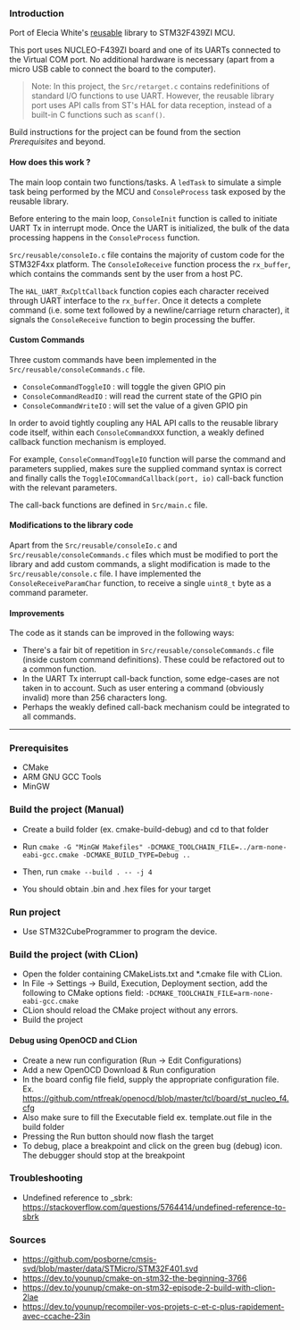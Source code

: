 ### Introduction

Port of Elecia White's [reusable](https://github.com/eleciawhite/reusable/) library to STM32F439ZI MCU. 

This port uses NUCLEO-F439ZI board and one of its UARTs connected to the Virtual COM port. No additional hardware is necessary (apart from a micro USB cable to connect the board to the computer).

> Note: In this project, the `Src/retarget.c` contains redefinitions of standard I/O functions to use UART. However, the reusable library port uses API calls from ST's HAL for data reception, instead of a built-in C functions such as `scanf()`.

Build instructions for the project can be found from the section  *Prerequisites* and beyond. 

#### How does this work ?

The main loop contain two functions/tasks. A `ledTask` to simulate a simple task being performed by the MCU and  `ConsoleProcess` task exposed by the reusable library. 

Before entering to the main loop, `ConsoleInit` function is called to initiate UART Tx in interrupt mode. Once the UART is initialized, the bulk of the data processing happens in the `ConsoleProcess` function.

`Src/reusable/consoleIo.c` file contains the majority of custom code for the STM32F4xx platform. The `ConsoleIoReceive` function process the `rx_buffer`, which contains the commands sent by the user from a host PC. 

The `HAL_UART_RxCpltCallback` function copies each character received through UART interface to the `rx_buffer`. Once it detects a complete command (i.e. some text followed by a newline/carriage return character), it signals the `ConsoleReceive` function to begin processing the buffer. 

#### Custom Commands

Three custom commands have been implemented in the `Src/reusable/consoleCommands.c` file. 

- `ConsoleCommandToggleIO` : will toggle the given GPIO pin
- `ConsoleCommandReadIO`  : will read the current state of the GPIO pin
- `ConsoleCommandWriteIO` : will set the value of a given GPIO pin

In order to avoid tightly coupling any HAL API calls to the reusable library code itself, within each `ConsoleCommandXXX` function, a weakly defined callback function mechanism is employed. 

For example, `ConsoleCommandToggleIO` function will parse the command and parameters supplied, makes sure the supplied command syntax is correct and finally calls the `ToggleIOCommandCallback(port, io)` call-back function with the relevant parameters.

The call-back functions are defined in `Src/main.c` file. 

#### Modifications to the library code

Apart from the `Src/reusable/consoleIo.c` and `Src/reusable/consoleCommands.c` files which must be modified to port the library and add custom commands, a slight modification is made to the `Src/reusable/console.c` file. I have implemented the `ConsoleReceiveParamChar` function, to receive a single `uint8_t` byte as a command parameter.  

#### Improvements

The code as it stands can be improved in the following ways: 

- There's a fair bit of repetition in `Src/reusable/consoleCommands.c` file (inside custom command definitions). These could be refactored out to a common function.
- In the UART Tx interrupt call-back function, some edge-cases are not taken in to account. Such as user entering a command (obviously invalid) more than 256 characters long. 
- Perhaps the weakly defined call-back mechanism could be integrated to all commands.

------

### Prerequisites

- CMake
- ARM GNU GCC Tools
- MinGW

### Build the project (Manual)

- Create a build folder (ex. cmake-build-debug) and cd to that folder

- Run `cmake -G "MinGW Makefiles" -DCMAKE_TOOLCHAIN_FILE=../arm-none-eabi-gcc.cmake -DCMAKE_BUILD_TYPE=Debug ..`

- Then, run `cmake --build . -- -j 4`

- You should obtain .bin and .hex files for your target

### Run project

- Use STM32CubeProgrammer to program the device.

### Build the project (with CLion)

- Open the folder containing CMakeLists.txt and *.cmake file with CLion.
- In File -> Settings -> Build, Execution, Deployment section, add the following to CMake options field: `-DCMAKE_TOOLCHAIN_FILE=arm-none-eabi-gcc.cmake`
- CLion should reload the CMake project without any errors.
- Build the project

#### Debug using OpenOCD and CLion

- Create a new run configuration (Run -> Edit Configurations)
- Add a new OpenOCD Download & Run configuration
- In the board config file field, supply the appropriate configuration file. Ex. https://github.com/ntfreak/openocd/blob/master/tcl/board/st_nucleo_f4.cfg
- Also make sure to fill the Executable field ex. template.out file in the build folder
- Pressing the Run button should now flash the target
- To debug, place a breakpoint and click on the green bug (debug) icon. The debugger should stop at the breakpoint

### Troubleshooting

- Undefined reference to _sbrk: https://stackoverflow.com/questions/5764414/undefined-reference-to-sbrk

### Sources

- https://github.com/posborne/cmsis-svd/blob/master/data/STMicro/STM32F401.svd
- https://dev.to/younup/cmake-on-stm32-the-beginning-3766
- https://dev.to/younup/cmake-on-stm32-episode-2-build-with-clion-2lae
- https://dev.to/younup/recompiler-vos-projets-c-et-c-plus-rapidement-avec-ccache-23in